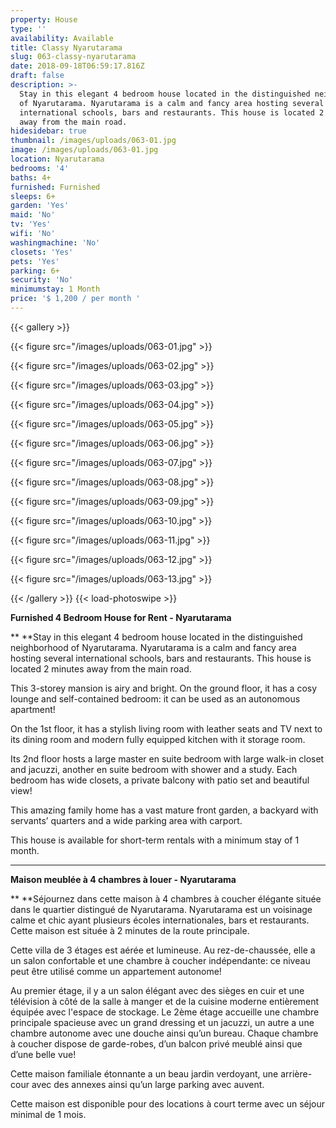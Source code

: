 ```yaml
---
property: House
type: ''
availability: Available
title: Classy Nyarutarama
slug: 063-classy-nyarutarama
date: 2018-09-18T06:59:17.816Z
draft: false
description: >-
  Stay in this elegant 4 bedroom house located in the distinguished neighborhood
  of Nyarutarama. Nyarutarama is a calm and fancy area hosting several
  international schools, bars and restaurants. This house is located 2 minutes
  away from the main road.
hidesidebar: true
thumbnail: /images/uploads/063-01.jpg
image: /images/uploads/063-01.jpg
location: Nyarutarama
bedrooms: '4'
baths: 4+
furnished: Furnished
sleeps: 6+
garden: 'Yes'
maid: 'No'
tv: 'Yes'
wifi: 'No'
washingmachine: 'No'
closets: 'Yes'
pets: 'Yes'
parking: 6+
security: 'No'
minimumstay: 1 Month
price: '$ 1,200 / per month '
---
```

{{< gallery >}} 

{{< figure src="/images/uploads/063-01.jpg" >}} 

{{< figure src="/images/uploads/063-02.jpg" >}}

 {{< figure src="/images/uploads/063-03.jpg" >}} 

{{< figure src="/images/uploads/063-04.jpg" >}}

{{< figure src="/images/uploads/063-05.jpg" >}}

 {{< figure src="/images/uploads/063-06.jpg" >}}

 {{< figure src="/images/uploads/063-07.jpg" >}}

 {{< figure src="/images/uploads/063-08.jpg" >}}

{{< figure src="/images/uploads/063-09.jpg" >}} 

{{< figure src="/images/uploads/063-10.jpg" >}}

 {{< figure src="/images/uploads/063-11.jpg" >}} 

{{< figure src="/images/uploads/063-12.jpg" >}}

{{< figure src="/images/uploads/063-13.jpg" >}}

 {{< /gallery >}} {{< load-photoswipe >}}

**Furnished 4 Bedroom House for Rent - Nyarutarama**

**
**Stay in this elegant 4 bedroom house located in the distinguished neighborhood of Nyarutarama. Nyarutarama is a calm and fancy area hosting several international schools, bars and restaurants. This house is located 2 minutes away from the main road. 

This 3-storey mansion is airy and bright. On the ground floor, it has a cosy lounge and self-contained bedroom: it can be used as an autonomous apartment! 

On the 1st floor, it has a stylish living room with leather seats and TV next to its dining room and modern fully equipped kitchen with it storage room. 

Its 2nd floor hosts a large master en suite bedroom with large walk-in closet and jacuzzi, another en suite bedroom with shower and a study. Each bedroom has wide closets, a private balcony with patio set and beautiful view! 

This amazing family home has a vast mature front garden, a backyard with servants’ quarters and a wide parking area with carport. 

This house is available for short-term rentals with a minimum stay of 1 month.

- - -

**Maison meublée à 4 chambres à louer - Nyarutarama**

**
**Séjournez dans cette maison à 4 chambres à coucher élégante située dans le quartier distingué de Nyarutarama. Nyarutarama est un voisinage calme et chic ayant plusieurs écoles internationales, bars et restaurants. Cette maison est située à 2 minutes de la route principale. 

Cette villa de 3 étages est aérée et lumineuse. Au rez-de-chaussée, elle a un salon confortable et une chambre à coucher indépendante: ce niveau peut être utilisé comme un appartement autonome!

Au premier étage, il y a un salon élégant avec des sièges en cuir et une télévision à côté de la salle à manger et de la cuisine moderne entièrement équipée avec l'espace de stockage. Le 2ème étage accueille une chambre principale spacieuse avec un grand dressing et un jacuzzi, un autre a une chambre autonome avec une douche ainsi qu’un bureau. Chaque chambre à coucher dispose de garde-robes, d’un balcon privé meublé ainsi que d’une belle vue! 

Cette maison familiale étonnante a un beau jardin verdoyant, une arrière-cour avec des annexes ainsi qu’un large parking avec auvent. 

Cette maison est disponible pour des locations à court terme avec un séjour minimal de 1 mois.
